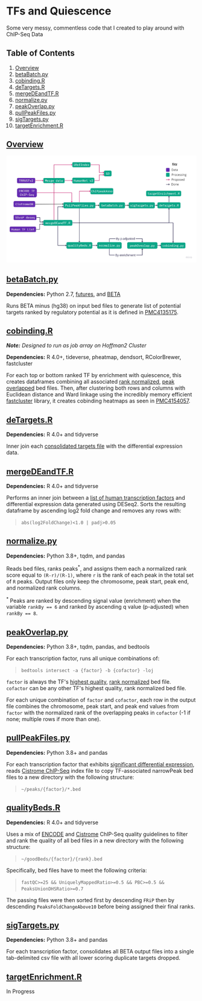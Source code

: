 # TFs and Quiescence
Some very messy, commentless code that I created to play around with ChIP-Seq Data


## Table of Contents
1. [Overview](#Overview)
2. [betaBatch.py](#betaBatch.py)
2. [cobinding.R](#cobinding.R)
4. [deTargets.R](#deTargets.R)
5. [mergeDEandTF.R](#mergeDEandTF.R)
6. [normalize.py](#normalize.py)
7. [peakOverlap.py](#peakOverlap.py)
8. [pullPeakFiles.py](#pullPeakFiles.py)
9. [sigTargets.py](#sigTargets.py)
10. [targetEnrichment.R](#targetEnrichment.R)


## [Overview](https://miro.com/app/board/o9J_kmhzx0k=/?moveToWidget=3074457349492140638&cot=12)
![Workflow](workflow.png)


## [betaBatch.py](betaBatch.py)
**Dependencies:** Python 2.7, [futures](https://pypi.org/project/futures/), and [BETA](http://cistrome.org/BETA/)

Runs BETA minus (hg38) on input bed files to generate list of potential targets ranked by regulatory potential as it is defined in [PMC4135175](https://www.ncbi.nlm.nih.gov/pmc/articles/PMC4135175/).


## [cobinding.R](cobinding.R)
_**Note:** Designed to run as job array on Hoffman2 Cluster_

**Dependencies:** R 4.0+, tideverse, pheatmap, dendsort, RColorBrewer, fastcluster

For each top or bottom ranked TF by enrichment with quiescence, this creates dataframes combining all associated [rank normalized](#normalize.py), [peak overlapped](#peakOverlap.py) bed files. Then, after clustering both rows and columns with Euclidean distance and Ward linkage using the incredibly memory efficient [fastcluster](http://danifold.net/fastcluster.html) library, it creates cobinding heatmaps as seen in [PMC4154057](https://www.ncbi.nlm.nih.gov/pmc/articles/PMC4154057/).


## [deTargets.R](deTargets.R)
**Dependencies:** R 4.0+ and tidyverse

Inner join each [consolidated targets file](#sigTargets.py) with the differential expression data.


## [mergeDEandTF.R](mergeDEandTF.R)
**Dependencies:** R 4.0+ and tidyverse

Performs an inner join between a [list of human transcription factors](http://humantfs.ccbr.utoronto.ca/download.php) and differential expression data generated using DESeq2. Sorts the resulting dataframe by ascending log2 fold change and removes any rows with:  
>`abs(log2FoldChange)<1.0 | padj>0.05`


## [normalize.py](normalize.py)
**Dependencies:** Python 3.8+, tqdm, and pandas

Reads bed files, ranks peaks<sup>*</sup>, and assigns them each a normalized rank score equal to `(R-r)/(R-1)`, where `r` is the rank of each peak in the total set of `R` peaks. Output files only keep the chromosome, peak start, peak end, and normalized rank columns.

<sup>*</sup> Peaks are ranked by descending signal value (enrichment) when the variable `rankBy == 6` and ranked by ascending q value (p-adjusted) when `rankBy == 8`.


## [peakOverlap.py](peakOverlap.py)
**Dependencies:** Python 3.8+, tqdm, pandas, and bedtools

For each transcription factor, runs all unique combinations of:
>`bedtools intersect -a {factor} -b {cofactor} -loj` 

`factor` is always the TF's [highest quality](qualityBeds.R), [rank normalized](#normalize.py) bed file.  
`cofactor` can be any other TF's highest quality, rank normalized bed file.

For each unique combination of `factor` and `cofactor`, each row in the output file combines the chromosome, peak start, and peak end values from `factor` with the normalized rank of the overlapping peaks in `cofactor` (-1 if none; multiple rows if more than one).


## [pullPeakFiles.py](pullPeakFiles.py)
**Dependencies:** Python 3.8+ and pandas

For each transcription factor that exhibits [significant differential expression](#mergeDEandTF.R), reads [Cistrome ChIP-Seq](http://cistrome.org/db) index file to copy TF-associated narrowPeak bed files to a new directory with the following structure:
>`~/peaks/{factor}/*.bed`


## [qualityBeds.R](qualityBeds.R)
**Dependencies:** R 4.0+ and tidyverse

Uses a mix of [ENCODE](https://www.encodeproject.org/data-standards/terms/) and [Cistrome](http://cistrome.org/db/#/about) ChIP-Seq quality guidelines to filter and rank the quality of all bed files in a new directory with the following structure:
>`~/goodBeds/{factor}/{rank}.bed`

Specifically, bed files have to meet the following criteria:
>`fastQC>=25 && UniquelyMappedRatio>=0.5 && PBC>=0.5 && PeaksUnionDHSRatio>=0.7`

The passing files were then sorted first by descending `FRiP` then by descending `PeaksFoldChangeAbove10` before being assigned their final ranks.


## [sigTargets.py](sigTargets.py)
**Dependencies:** Python 3.8+ and pandas

For each transcription factor, consolidates all BETA output files into a single tab-delimited csv file with all lower scoring duplicate targets dropped.


## [targetEnrichment.R](targetEnrichment.R)
In Progress